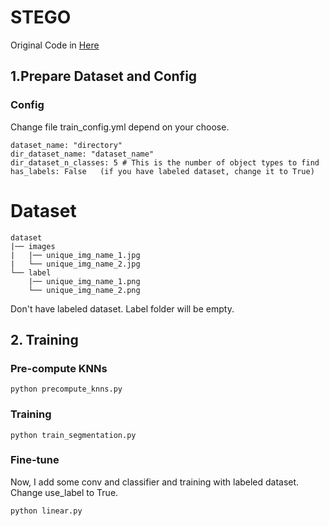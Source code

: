 # STEGO
Original Code in [Here](https://github.com/mhamilton723/STEGO)

## 1.Prepare Dataset and Config
### Config
Change file train_config.yml depend on your choose. 
```
dataset_name: "directory"
dir_dataset_name: "dataset_name"
dir_dataset_n_classes: 5 # This is the number of object types to find
has_labels: False   (if you have labeled dataset, change it to True)
```
# Dataset 

```
dataset
|── images
|   |── unique_img_name_1.jpg
|   └── unique_img_name_2.jpg
└── label
    |── unique_img_name_1.png
    └── unique_img_name_2.png
```
Don't have labeled dataset. Label folder will be empty.


## 2. Training
### Pre-compute KNNs
```
python precompute_knns.py
```
### Training 
```
python train_segmentation.py
```
### Fine-tune
Now, I add some conv and classifier and training with labeled dataset.
Change use_label to True.
```
python linear.py
```
```
